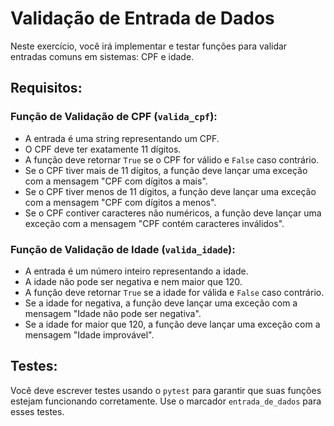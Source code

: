 # Validação de Entrada de Dados

Neste exercício, você irá implementar e testar funções para validar entradas comuns em sistemas: CPF e idade.

## Requisitos:

### Função de Validação de CPF (`valida_cpf`):

- A entrada é uma string representando um CPF.
- O CPF deve ter exatamente 11 dígitos.
- A função deve retornar `True` se o CPF for válido e `False` caso contrário.
- Se o CPF tiver mais de 11 dígitos, a função deve lançar uma exceção com a mensagem "CPF com dígitos a mais".
- Se o CPF tiver menos de 11 dígitos, a função deve lançar uma exceção com a mensagem "CPF com dígitos a menos".
- Se o CPF contiver caracteres não numéricos, a função deve lançar uma exceção com a mensagem "CPF contém caracteres inválidos".

### Função de Validação de Idade (`valida_idade`):

- A entrada é um número inteiro representando a idade.
- A idade não pode ser negativa e nem maior que 120.
- A função deve retornar `True` se a idade for válida e `False` caso contrário.
- Se a idade for negativa, a função deve lançar uma exceção com a mensagem "Idade não pode ser negativa".
- Se a idade for maior que 120, a função deve lançar uma exceção com a mensagem "Idade improvável".

## Testes:

Você deve escrever testes usando o `pytest` para garantir que suas funções estejam funcionando corretamente. Use o marcador `entrada_de_dados` para esses testes.
